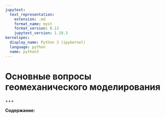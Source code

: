 ```yaml
---
jupytext:
  text_representation:
    extension: .md
    format_name: myst
    format_version: 0.13
    jupytext_version: 1.10.3
kernelspec:
  display_name: Python 3 (ipykernel)
  language: python
  name: python3
---
```


<a id='geomech-arg'></a>
# Основные вопросы геомеханического моделирования

+++

**Содержание:**

```{code-cell} python

```
